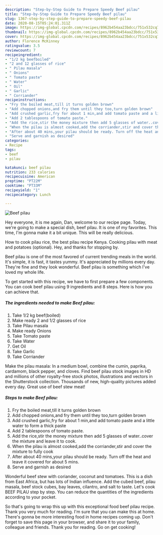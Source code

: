 ```yaml
---
description: "Step-by-Step Guide to Prepare Speedy Beef pilau"
title: "Step-by-Step Guide to Prepare Speedy Beef pilau"
slug: 1367-step-by-step-guide-to-prepare-speedy-beef-pilau
date: 2020-08-15T05:24:01.311Z
image: https://img-global.cpcdn.com/recipes/8962b454aa23bdcc/751x532cq70/beef-pilau-recipe-main-photo.jpg
thumbnail: https://img-global.cpcdn.com/recipes/8962b454aa23bdcc/751x532cq70/beef-pilau-recipe-main-photo.jpg
cover: https://img-global.cpcdn.com/recipes/8962b454aa23bdcc/751x532cq70/beef-pilau-recipe-main-photo.jpg
author: Florence McKinney
ratingvalue: 3.5
reviewcount: 7
recipeingredient:
- "1/2 kg beefboiled"
- "2 and 12 glasses of rice"
- " Pilau masala"
- " Onions"
- " Tomato paste"
- " Water"
- " Oil"
- " Garlic"
- " Corriander"
recipeinstructions:
- "Fry the boiled meat,till it turns golden brown"
- "Add chopped onions,and fry them until they too,turn golden brown"
- "Add crushed garlic,fry for about 1 min,and add tomato paste and a little water to form a thick paste"
- "Add 2 tablespoons of tomato paste."
- "Add the rice,stir the money mixture then add 5 glasses of water..cover the mixture and leave it to cook."
- "When the pilau is almost cooked,add the corriander,stir and cover the mixture to fully cook"
- "After about 40 mins,your pilau should be ready. Turn off the heat and leave it covered for about 5 mins."
- "Serve and garnish as desired"
categories:
- Recipe
tags:
- beef
- pilau

katakunci: beef pilau 
nutrition: 233 calories
recipecuisine: American
preptime: "PT22M"
cooktime: "PT33M"
recipeyield: "1"
recipecategory: Lunch

---
```



![Beef pilau](https://img-global.cpcdn.com/recipes/8962b454aa23bdcc/751x532cq70/beef-pilau-recipe-main-photo.jpg)

Hey everyone, it is me again, Dan, welcome to our recipe page. Today, we're going to make a special dish, beef pilau. It is one of my favorites. This time, I'm gonna make it a bit unique. This will be really delicious.

How to cook pilau rice, the best pilau recipe Kenya. Cooking pilau with meat and potatoes (optional). Hey, and thanks for stopping by.

Beef pilau is one of the most favored of current trending meals in the world. It's simple, it is fast, it tastes yummy. It's appreciated by millions every day. They're fine and they look wonderful. Beef pilau is something which I've loved my whole life.


To get started with this recipe, we have to first prepare a few components. You can cook beef pilau using 9 ingredients and 8 steps. Here is how you can achieve that.

<!--inarticleads1-->

##### The ingredients needed to make Beef pilau:

1. Take 1/2 kg beef(boiled)
1. Make ready 2 and 1/2 glasses of rice
1. Take  Pilau masala
1. Make ready  Onions
1. Take  Tomato paste
1. Take  Water
1. Get  Oil
1. Take  Garlic
1. Take  Corriander


Make the pilau masala: In a medium bowl, combine the cumin, paprika, cardamom, black pepper, and cloves. Find beef pilau stock images in HD and millions of other royalty-free stock photos, illustrations and vectors in the Shutterstock collection. Thousands of new, high-quality pictures added every day. Great use of beef stew meat! 

<!--inarticleads2-->

##### Steps to make Beef pilau:

1. Fry the boiled meat,till it turns golden brown
1. Add chopped onions,and fry them until they too,turn golden brown
1. Add crushed garlic,fry for about 1 min,and add tomato paste and a little water to form a thick paste
1. Add 2 tablespoons of tomato paste.
1. Add the rice,stir the money mixture then add 5 glasses of water..cover the mixture and leave it to cook.
1. When the pilau is almost cooked,add the corriander,stir and cover the mixture to fully cook
1. After about 40 mins,your pilau should be ready. Turn off the heat and leave it covered for about 5 mins.
1. Serve and garnish as desired


Wonderful beef stew with coriander, coconut and tomatoes. This is a dish from East Africa, but has lots of Indian influence. Add the cubed beef, pilau masala, beef stock cubes, bay leaves, cilantro, and salt to taste. Let&#39;s cook BEEF PILAU step by step. You can reduce the quantities of the ingredients according to your pocket. 

So that's going to wrap this up with this exceptional food beef pilau recipe. Thank you very much for reading. I'm sure that you can make this at home. There's gonna be more interesting food in home recipes coming up. Don't forget to save this page in your browser, and share it to your family, colleague and friends. Thank you for reading. Go on get cooking!
